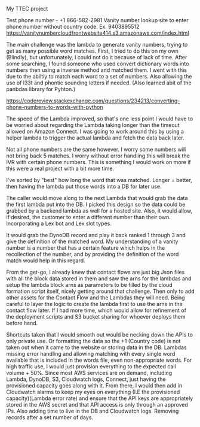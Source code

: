 My TTEC project

Test phone number - +1 866-582-2981
Vanity number lookup site to enter phone number without country code. Ex. 9403895512 https://vanitynumbercloudfrontwebsite414.s3.amazonaws.com/index.html

The main challenge was the lambda to generate vanity numbers, trying to get as many possible word matches. First, I tried to do this on my own (Blindly), but unfortunately, I could not do it because of lack of time. After some searching, I found someone who used convert dictionary words into numbers then using a inverse method and matched them. I went with this due to the abiltiy to match each word to a set of numbers. Also allowing the use of l33t and phontic sounding letters if needed. (Also learned abit of the panbdas library for Pyhton.)

https://codereview.stackexchange.com/questions/234213/converting-phone-numbers-to-words-with-python

The speed of the Lambda improved, so that's one less point I would have to be worried about regarding the Lambda taking longer than the timeout allowed on Amazon Connect. I was going to work around this by using a helper lambda to trigger the actual lambda and fetch the data back later.

Not all phone numbers are the same however. I worry some numbers will not bring back 5 matches. I worry without error handling this will break the IVR with certain phone numbers. This is something I would work on more if this were a real project with a bit more time. 

I've sorted by "best" how long the word that was matched. Longer = better, then having the lambda put those words into a DB for later use.

The caller would move along to the next Lambda that would grab the data the first lambda put into the DB. I picked this design so the data could be grabbed by a backend lambda as well for a hosted site. Also, it would allow, if desired, the customer to enter a different number than their own. Incorporating a Lex bot and Lex slot types.

It would grab the DynoDB record and play it back ranked 1 through 3 and give the definition of the matched word. My understanding of a vanity number is a number that has a certain feature which helps in the recollection of the number, and by providing the definition of the word match would help in this regard.

From the get-go, I already knew that contact flows are just big Json files with all the block data stored in them and saw the arns for the lambdas and setup the lambda block arns as parameters to be filled by the cloud formation script itself, nicely getting around that challenge. Then only to add other assets for the Contact Flow and the Lambdas they will need. Being careful to layer the logic to create the lambda first to use the arns in the contact flow later. If I had more time, which would allow for refinement of the deployment scripts and S3 bucket sharing for whoever deploys them before hand. 

Shortcuts taken that I would smooth out would be necking down the APIs to only private use. Or formatting the data so the +1 (Country code) is not taken out when it came to the website or storing data in the DB. Lambdas missing error handling and allowing matching with every single word available that is included in the words file, even non-appropriate words. For high traffic use, I would just provision everything to the expected call volume + 50%. Since most AWS services are on demand, including Lambda, DynoDB, S3, Cloudwatch logs, Connect, just having the provisioned capacity goes along with it. From there, I would then add in Cloudwatch alarms to keep my eyes on everything (I.E the provisioned capacity)(Lambda error rate) and ensure that the API keys are appropriately stored in the AWS secret and that API access is only through an approved IPs. Also adding time to live in the DB and Cloudwatch logs. Removing records after a set number of days.

